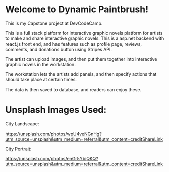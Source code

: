 # Welcome to Dynamic Paintbrush!

This is my Capstone project at DevCodeCamp.

This is a full stack platform for interactive graphic novels platform for artists to make and share interactive graphic novels. This is a asp.net backend with react.js front end, and has features such as profile page, reviews, comments, and donations button using Stripes API.

The artist can upload images, and then put them together into interactive graphic novels in the workstation.

The workstation lets the artists add panels, and then specify actions that should take place at certain times.

The data is then saved to database, and readers can enjoy these.


# Unsplash Images Used:

City Landscape:

https://unsplash.com/photos/wpU4veNGnHg?utm_source=unsplash&utm_medium=referral&utm_content=creditShareLink

City Portrait:

https://unsplash.com/photos/enGr5YbjQKQ?utm_source=unsplash&utm_medium=referral&utm_content=creditShareLink





